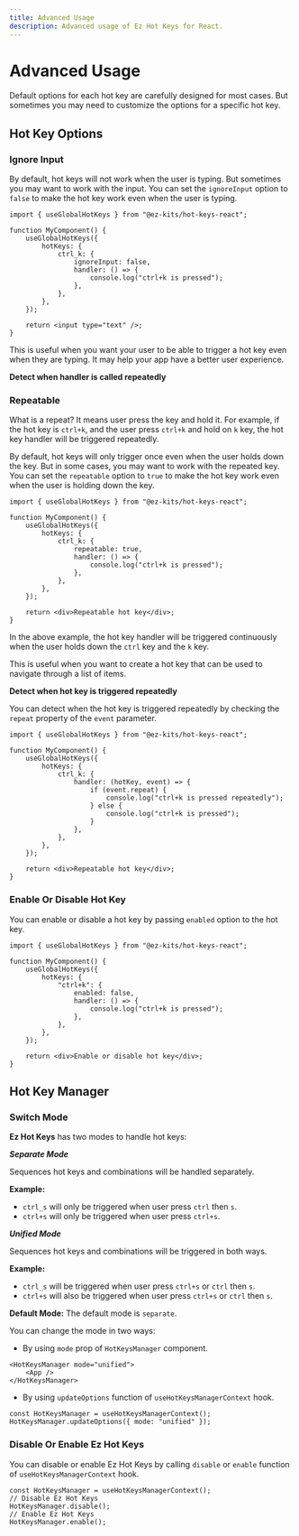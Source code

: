 ```yaml
---
title: Advanced Usage
description: Advanced usage of Ez Hot Keys for React.
---
```


# Advanced Usage

Default options for each hot key are carefully designed for most cases. But sometimes you may need to customize the options for a specific hot key.

## Hot Key Options

### Ignore Input

By default, hot keys will not work when the user is typing. But sometimes you may want to work with the input. You can set the `ignoreInput` option to `false` to make the hot key work even when the user is typing.

```tsx
import { useGlobalHotKeys } from "@ez-kits/hot-keys-react";

function MyComponent() {
	useGlobalHotKeys({
		hotKeys: {
			ctrl_k: {
				ignoreInput: false,
				handler: () => {
					console.log("ctrl+k is pressed");
				},
			},
		},
	});

	return <input type="text" />;
}
```

This is useful when you want your user to be able to trigger a hot key even when they are typing. It may help your app have a better user experience.

**Detect when handler is called repeatedly**

### Repeatable

What is a repeat? It means user press the key and hold it. For example, if the hot key is `ctrl+k`, and the user press `ctrl+k` and hold on `k` key, the hot key handler will be triggered repeatedly.

By default, hot keys will only trigger once even when the user holds down the key. But in some cases, you may want to work with the repeated key. You can set the `repeatable` option to `true` to make the hot key work even when the user is holding down the key.

```tsx
import { useGlobalHotKeys } from "@ez-kits/hot-keys-react";

function MyComponent() {
	useGlobalHotKeys({
		hotKeys: {
			ctrl_k: {
				repeatable: true,
				handler: () => {
					console.log("ctrl+k is pressed");
				},
			},
		},
	});

	return <div>Repeatable hot key</div>;
}
```

In the above example, the hot key handler will be triggered continuously when the user holds down the `ctrl` key and the `k` key.

This is useful when you want to create a hot key that can be used to navigate through a list of items.

**Detect when hot key is triggered repeatedly**

You can detect when the hot key is triggered repeatedly by checking the `repeat` property of the `event` parameter.

```tsx
import { useGlobalHotKeys } from "@ez-kits/hot-keys-react";

function MyComponent() {
	useGlobalHotKeys({
		hotKeys: {
			ctrl_k: {
				handler: (hotKey, event) => {
					if (event.repeat) {
						console.log("ctrl+k is pressed repeatedly");
					} else {
						console.log("ctrl+k is pressed");
					}
				},
			},
		},
	});

	return <div>Repeatable hot key</div>;
}
```

### Enable Or Disable Hot Key

You can enable or disable a hot key by passing `enabled` option to the hot key.

```tsx
import { useGlobalHotKeys } from "@ez-kits/hot-keys-react";

function MyComponent() {
	useGlobalHotKeys({
		hotKeys: {
			"ctrl+k": {
				enabled: false,
				handler: () => {
					console.log("ctrl+k is pressed");
				},
			},
		},
	});

	return <div>Enable or disable hot key</div>;
}
```

## Hot Key Manager

### Switch Mode

**Ez Hot Keys** has two modes to handle hot keys:

**_Separate Mode_**

Sequences hot keys and combinations will be handled separately.

**Example:**

- `ctrl_s` will only be triggered when user press `ctrl` then `s`.
- `ctrl+s` will only be triggered when user press `ctrl+s`.

**_Unified Mode_**

Sequences hot keys and combinations will be triggered in both ways.

**Example:**

- `ctrl_s` will be triggered when user press `ctrl+s` or `ctrl` then `s`.
- `ctrl+s` will also be triggered when user press `ctrl+s` or `ctrl` then `s`.

**Default Mode:** The default mode is `separate`.

You can change the mode in two ways:

- By using `mode` prop of `HotKeysManager` component.

```tsx
<HotKeysManager mode="unified">
	<App />
</HotKeysManager>
```

- By using `updateOptions` function of `useHotKeysManagerContext` hook.

```tsx
const HotKeysManager = useHotKeysManagerContext();
HotKeysManager.updateOptions({ mode: "unified" });
```

### Disable Or Enable Ez Hot Keys

You can disable or enable Ez Hot Keys by calling `disable` or `enable` function of `useHotKeysManagerContext` hook.

```tsx
const HotKeysManager = useHotKeysManagerContext();
// Disable Ez Hot Keys
HotKeysManager.disable();
// Enable Ez Hot Keys
HotKeysManager.enable();
```
